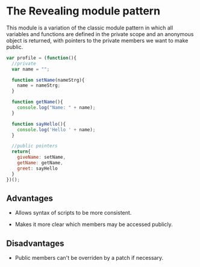 # The Revealing module pattern

This module is a variation of the classic module pattern in which all variables and functions are defined in the private scope and an anonymous object is returned, with pointers to the private members we want to make public.

```js
var profile = (function(){
  //private
  var name = "";

  function setName(nameStrg){
    name = nameStrg;
  }

  function getName(){
    console.log("Name: " + name);
  }

  function sayHello(){
    console.log('Hello ' + name);
  }

  //public pointers
  return{
    giveName: setName,
    getName: getName,
    greet: sayHello
  }
})();
```

## Advantages

* Allows syntax of scripts to be more consistent.

* Makes it more clear which members may be accessed publicly.

## Disadvantages

* Public members can't be overriden by a patch if necessary.

